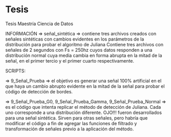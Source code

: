 # Tesis
Tesis Maestría Ciencia de Datos

INFORMACIÓN
=> señal_sintética => contiene tres archivos creados con señales sintéticas con cambios evidentes en los parámetros de la distribución para probar el algoritmo de Juliana 
Contiene tres archivos con señales de 2 segundos con Fs = 250hz cuyos datos responden a una distribución normal cuya media cambia en forma abrupta
en la mitad de la señal, en el primer tercio y el primer cuarto respectivamente.

SCRIPTS:

=> 9_Señal_Prueba => el objetivo es generar una señal 100% artificial en el que haya un cambio abrupto evidente en la mitad de la señal para probar el código de detección de bordes.

=> 9_Señal_Prueba_G0, 9_Señal_Prueba_Gamma, 9_Señal_Prueba_Normal => es el código que intenta replicar el método de detección de Juliana. Cada uno corresponde a una distribución diferente. 
OJO!!! fueron desarrollados para una señal sintética. Sirven para otras señales, pero habría que modificar el código a fin de agregar las funciones de filtrado y transformación de señales previo a la aplicación del método.
